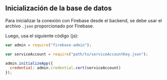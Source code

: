 ## Inicialización de la base de datos

Para inicializar la conexión con Firebase desde el backend, se debe usar el archivo `.json` proporcionado por Firebase.

Luego, usa el siguiente código (js):

```javascript
var admin = require("firebase-admin");

var serviceAccount = require("path/to/serviceAccountKey.json");

admin.initializeApp({
  credential: admin.credential.cert(serviceAccount)
});
